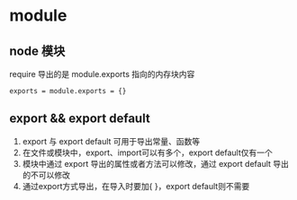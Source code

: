 # module

## node 模块 
require 导出的是 module.exports 指向的内存块内容
```
exports = module.exports = {}
```

## export && export default
1. export 与 export default 可用于导出常量、函数等
2. 在文件或模块中，export、import可以有多个，export default仅有一个
3. 模块中通过 export  导出的属性或者方法可以修改，通过 export default 导出的不可以修改
3. 通过export方式导出，在导入时要加{ }，export default则不需要



